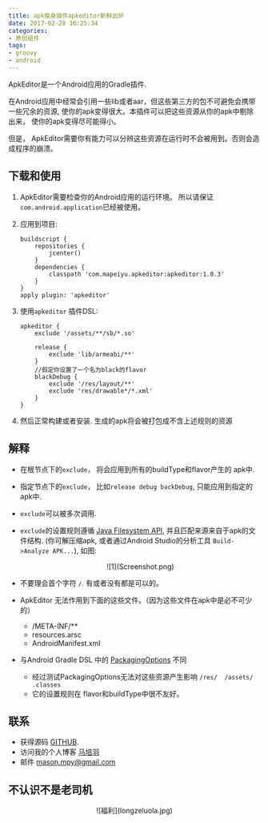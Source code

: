 ```yaml
---
title: apk瘦身插件apkeditor新鲜出炉
date: 2017-02-28 16:25:34
categories:
- 原创组件
tags:
- groovy
- android
---
```


ApkEditor是一个Android应用的Gradle插件. 

在Android应用中经常会引用一些lib或者aar，但这些第三方的包不可避免会携带一些冗余的资源, 使你的apk变得很大。本插件可以把这些资源从你的apk中剔除出来， 使你的apk变得尽可能得小。

但是， ApkEditor需要你有能力可以分辨这些资源在运行时不会被用到。否则会造成程序的崩溃。

下载和使用
--------

1. ApkEditor需要检查你的Android应用的运行环境。 所以请保证`com.android.application`已经被使用。

2. 应用到项目:

	```
	buildscript {
	    repositories {
	        jcenter()
	    }
	    dependencies {
	        classpath 'com.mapeiyu.apkeditor:apkeditor:1.0.3'
	    }
	}
	apply plugin: 'apkeditor'
	```
3. 使用`apkeditor` 插件DSL:

	```
	apkeditor {
        exclude '/assets/**/sb/*.so'

        release {
            exclude 'lib/armeabi/**'
        }
        //假定你设置了一个名为black的flavor
        blackDebug {
            exclude '/res/layout/**'
            exclude 'res/drawable*/*.xml'
        }
    }
	```
4. 然后正常构建或者安装. 生成的apk将会被打包成不含上述规则的资源

解释
----------

* 在根节点下的`exclude`， 将会应用到所有的buildType和flavor产生的 apk中.
* 指定节点下的`exclude`， 比如`release debug backDebug`, 只能应用到指定的apk中.
* `exclude`可以被多次调用.
* `exclude`的设置规则遵循 [Java Filesystem API][1], 并且匹配来源来自于apk的文件结构. (你可解压缩apk, 或者通过Android Studio的分析工具 `Build->Analyze APK...`), 如图: 
   <center>![1](Screenshot.png)</center >
* 不要理会首个字符 `/`. 有或者没有都是可以的。
* ApkEditor 无法作用到下面的这些文件。（因为这些文件在apk中是必不可少的）

	* /META-INF/**
	* resources.arsc
	* AndroidManifest.xml

* 与Android Gradle DSL 中的 [PackagingOptions][2] 不同

	* 经过测试PackagingOptions无法对这些资源产生影响 `/res/  /assets/  .classes`
	* 它的设置规则在 flavor和buildType中很不友好。

联系
---------

* 获得源码 [GITHUB][3].
* 访问我的个人博客 [马培羽][4]
* 邮件 [mason.mpy@gmail.com](mason.mpy@gmail.com)


不认识不是老司机
---------
<center>![福利](longzeluola.jpg)</center >


 [1]: https://docs.oracle.com/javase/8/docs/api/java/nio/file/FileSystem.html#getPathMatcher-java.lang.String-
 [2]: http://google.github.io/android-gradle-dsl/current/com.android.build.gradle.internal.dsl.PackagingOptions.html
 [3]: https://github.com/masonTool/ApkEditor
 [4]: http://www.mapeiyu.com
